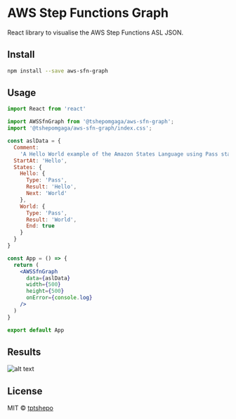 # AWS Step Functions Graph

React library to visualise the AWS Step Functions ASL JSON.

## Install

```bash
npm install --save aws-sfn-graph
```

## Usage

```jsx
import React from 'react'

import AWSSfnGraph from '@tshepomgaga/aws-sfn-graph';
import '@tshepomgaga/aws-sfn-graph/index.css';

const aslData = {
  Comment:
    'A Hello World example of the Amazon States Language using Pass states',
  StartAt: 'Hello',
  States: {
    Hello: {
      Type: 'Pass',
      Result: 'Hello',
      Next: 'World'
    },
    World: {
      Type: 'Pass',
      Result: 'World',
      End: true
    }
  }
}

const App = () => {
  return (
    <AWSSfnGraph
      data={aslData}
      width={500}
      height={500}
      onError={console.log}
    />
  )
}

export default App
```

## Results

<!-- ![alt text](aws-sfn-graph.png "Graph") -->

![alt text](https://github.com/tptshepo/aws-sfn-graph/blob/master/aws-sfn-graph.png?raw=true)


## License

MIT © [tptshepo](https://github.com/tptshepo)
